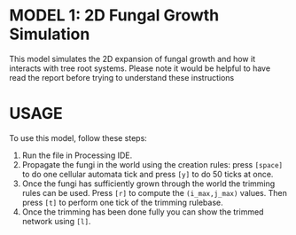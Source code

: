 ﻿# MODEL 1: 2D Fungal Growth Simulation

This model simulates the 2D expansion of fungal growth and how it interacts with tree root systems.  Please note it would be helpful to have read the report before trying to understand these instructions


# USAGE

To use this model, follow these steps:

1.  Run the file in Processing IDE.
2.  Propagate the fungi in the world using the creation rules: press `[space]` to do one cellular automata tick and press `[y]` to do 50 ticks at once.
3.  Once the fungi has sufficiently grown through the world the trimming rules can be used. Press `[r]` to compute the `(i_max,j_max)` values. Then press `[t]` to perform one tick of the trimming rulebase.
4.  Once the trimming has been done fully you can show the trimmed network using `[l]`.



